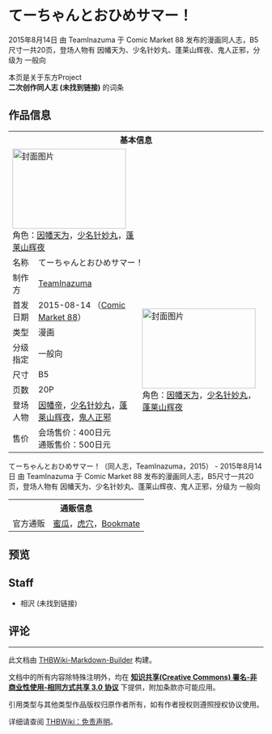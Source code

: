 # てーちゃんとおひめサマー！

<!-- source html: G:\repos\THBWiki-Markdown-Builder\THBWikiMarkdown\Temp\main\4\44\ns0%3A%E3%81%A6%E3%83%BC%E3%81%A1%E3%82%83%E3%82%93%E3%81%A8%E3%81%8A%E3%81%B2%E3%82%81%E3%82%B5%E3%83%9E%E3%83%BC%EF%BC%81.html -->

2015年8月14日 由 TeamInazuma 于 Comic Market 88 发布的漫画同人志，B5尺寸一共20页，登场人物有 因幡天为、少名针妙丸、蓬莱山辉夜、鬼人正邪，分级为 一般向

本页是关于东方Project  
 **二次创作同人志 (未找到链接)** 的词条
## 作品信息

<table><tbody><tr><th colspan="3">基本信息</th></tr><tr><td class="cover-artwork-mobile" colspan="2"><a href="./文件-てーちゃんとおひめサマー！封面.png.md" class="image" title="封面图片"><img alt="封面图片" src="https://upload.thwiki.cc/thumb/c/cb/%E3%81%A6%E3%83%BC%E3%81%A1%E3%82%83%E3%82%93%E3%81%A8%E3%81%8A%E3%81%B2%E3%82%81%E3%82%B5%E3%83%9E%E3%83%BC%EF%BC%81%E5%B0%81%E9%9D%A2.png/224px-%E3%81%A6%E3%83%BC%E3%81%A1%E3%82%83%E3%82%93%E3%81%A8%E3%81%8A%E3%81%B2%E3%82%81%E3%82%B5%E3%83%9E%E3%83%BC%EF%BC%81%E5%B0%81%E9%9D%A2.png" decoding="async" loading="lazy" width="224" height="158" srcset="https://upload.thwiki.cc/thumb/c/cb/%E3%81%A6%E3%83%BC%E3%81%A1%E3%82%83%E3%82%93%E3%81%A8%E3%81%8A%E3%81%B2%E3%82%81%E3%82%B5%E3%83%9E%E3%83%BC%EF%BC%81%E5%B0%81%E9%9D%A2.png/336px-%E3%81%A6%E3%83%BC%E3%81%A1%E3%82%83%E3%82%93%E3%81%A8%E3%81%8A%E3%81%B2%E3%82%81%E3%82%B5%E3%83%9E%E3%83%BC%EF%BC%81%E5%B0%81%E9%9D%A2.png 1.5x, https://upload.thwiki.cc/thumb/c/cb/%E3%81%A6%E3%83%BC%E3%81%A1%E3%82%83%E3%82%93%E3%81%A8%E3%81%8A%E3%81%B2%E3%82%81%E3%82%B5%E3%83%9E%E3%83%BC%EF%BC%81%E5%B0%81%E9%9D%A2.png/448px-%E3%81%A6%E3%83%BC%E3%81%A1%E3%82%83%E3%82%93%E3%81%A8%E3%81%8A%E3%81%B2%E3%82%81%E3%82%B5%E3%83%9E%E3%83%BC%EF%BC%81%E5%B0%81%E9%9D%A2.png 2x" data-file-width="900" data-file-height="636"></a><div class="cover-char">角色：<a href="./因幡帝.md" title="因幡帝">因幡天为</a>，<a href="./少名针妙丸.md" title="少名针妙丸">少名针妙丸</a>，<a href="./蓬莱山辉夜.md" title="蓬莱山辉夜">蓬莱山辉夜</a></div></td>
</tr><tr><td class="label">名称</td><td colspan="2"> てーちゃんとおひめサマー！ </td></tr><tr><td class="label">制作方</td><td><a href="./TeamInazuma.md" title="TeamInazuma">TeamInazuma</a></td><td class="cover-artwork" rowspan="8" style="min-width:224px;"><a href="./文件-てーちゃんとおひめサマー！封面.png.md" class="image" title="封面图片"><img alt="封面图片" src="https://upload.thwiki.cc/thumb/c/cb/%E3%81%A6%E3%83%BC%E3%81%A1%E3%82%83%E3%82%93%E3%81%A8%E3%81%8A%E3%81%B2%E3%82%81%E3%82%B5%E3%83%9E%E3%83%BC%EF%BC%81%E5%B0%81%E9%9D%A2.png/224px-%E3%81%A6%E3%83%BC%E3%81%A1%E3%82%83%E3%82%93%E3%81%A8%E3%81%8A%E3%81%B2%E3%82%81%E3%82%B5%E3%83%9E%E3%83%BC%EF%BC%81%E5%B0%81%E9%9D%A2.png" decoding="async" loading="lazy" width="224" height="158" srcset="https://upload.thwiki.cc/thumb/c/cb/%E3%81%A6%E3%83%BC%E3%81%A1%E3%82%83%E3%82%93%E3%81%A8%E3%81%8A%E3%81%B2%E3%82%81%E3%82%B5%E3%83%9E%E3%83%BC%EF%BC%81%E5%B0%81%E9%9D%A2.png/336px-%E3%81%A6%E3%83%BC%E3%81%A1%E3%82%83%E3%82%93%E3%81%A8%E3%81%8A%E3%81%B2%E3%82%81%E3%82%B5%E3%83%9E%E3%83%BC%EF%BC%81%E5%B0%81%E9%9D%A2.png 1.5x, https://upload.thwiki.cc/thumb/c/cb/%E3%81%A6%E3%83%BC%E3%81%A1%E3%82%83%E3%82%93%E3%81%A8%E3%81%8A%E3%81%B2%E3%82%81%E3%82%B5%E3%83%9E%E3%83%BC%EF%BC%81%E5%B0%81%E9%9D%A2.png/448px-%E3%81%A6%E3%83%BC%E3%81%A1%E3%82%83%E3%82%93%E3%81%A8%E3%81%8A%E3%81%B2%E3%82%81%E3%82%B5%E3%83%9E%E3%83%BC%EF%BC%81%E5%B0%81%E9%9D%A2.png 2x" data-file-width="900" data-file-height="636"></a><div class="cover-char">角色：<a href="./因幡帝.md" title="因幡帝">因幡天为</a>，<a href="./少名针妙丸.md" title="少名针妙丸">少名针妙丸</a>，<a href="./蓬莱山辉夜.md" title="蓬莱山辉夜">蓬莱山辉夜</a></div></td>
</tr><tr><td class="label">首发日期</td><td>2015-08-14&#160;（<a href="/展会作品列表?e=Comic+Market%2388">Comic Market 88</a>）</td></tr><tr><td class="label">类型</td><td>漫画</td></tr><tr><td class="label">分级指定</td><td>一般向</td></tr><tr><td class="label">尺寸</td><td>B5</td></tr><tr><td class="label">页数</td><td>20P</td></tr><tr><td class="label">登场人物</td><td><a href="./因幡帝.md" title="因幡帝">因幡帝</a>，<a href="./少名针妙丸.md" title="少名针妙丸">少名针妙丸</a>，<a href="./蓬莱山辉夜.md" title="蓬莱山辉夜">蓬莱山辉夜</a>，<a href="./鬼人正邪.md" title="鬼人正邪">鬼人正邪</a></td></tr><tr><td class="label">售价</td><td>会场售价：400日元<br>通贩售价：500日元</td></tr></tbody></table>

てーちゃんとおひめサマー！（同人志，TeamInazuma，2015） - 2015年8月14日 由 TeamInazuma 于 Comic Market 88 发布的漫画同人志，B5尺寸一共20页，登场人物有 因幡天为、少名针妙丸、蓬莱山辉夜、鬼人正邪，分级为 一般向

<table><tbody><tr><th colspan="3">通贩信息</th></tr><tr><td class="label">官方通贩</td><td colspan="2"><a rel="nofollow" class="external text" href="https://www.melonbooks.co.jp/detail/detail.php?product_id=134828">蜜瓜</a>，<a rel="nofollow" class="external text" href="https://ec.toranoana.jp/tora_r/ec/item/040030331902">虎穴</a>，<a rel="nofollow" class="external text" href="https://bookmate-net.com/ec/45558">Bookmate</a></td></tr></tbody></table>


## 预览
## Staff
- 相沢 (未找到链接)

## 评论




---

此文档由 [THBWiki-Markdown-Builder](https://github.com/Delsin-Yu/THBWiki-Markdown-Builder) 构建。

文档中的所有内容除特殊注明外，均在 [**知识共享(Creative Commons) 署名-非商业性使用-相同方式共享 3.0 协议**](https://creativecommons.org/licenses/by-sa/3.0/deed.zh-hans) 下提供，附加条款亦可能应用。

引用类型与其他类型作品版权归原作者所有，如有作者授权则遵照授权协议使用。

详细请查阅 [THBWiki：免责声明](https://thbwiki.cc/THBWiki:%E5%85%8D%E8%B4%A3%E5%A3%B0%E6%98%8E)。


